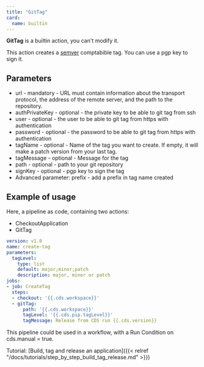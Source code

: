 ```yaml
---
title: "GitTag"
card: 
  name: builtin
---
```


**GitTag** is a builtin action, you can't modify it.

This action creates a [semver](https://semver.org) comptabible tag. You can use a pgp key to sign it.

## Parameters

* url - mandatory - URL must contain information about the transport protocol, the address of the remote server, and the path to the repository.
* authPrivateKey - optional - the private key to be able to git tag from ssh
* user - optional - the user to be able to git tag from https with authentication
* password - optional - the password to be able to git tag from https with authentication
* tagName - optional - Name of the tag you want to create. If empty, it will make a patch version from your last tag.
* tagMessage - optional - Message for the tag
* path - optional - path to your git repository
* signKey - optional - pgp key to sign the tag
* Advanced parameter: prefix - add a prefix in tag name created

## Example of usage

Here, a pipeline as code, containing two actions:

* CheckoutApplication
* GitTag

```yml
version: v1.0
name: create-tag
parameters:
  tagLevel:
    type: list
    default: major;minor;patch
    description: major, minor or patch
jobs:
- job: CreateTag
  steps:
  - checkout: '{{.cds.workspace}}'
  - gitTag:
      path: '{{.cds.workspace}}'
      tagLevel: '{{.cds.pip.tagLevel}}'
      tagMessage: Release from CDS run {{.cds.version}}
```

This pipeline could be used in a workflow, with a Run Condition on cds.manual = true.

Tutorial: [Build, tag and release an application]({{< relref "/docs/tutorials/step_by_step_build_tag_release.md" >}})